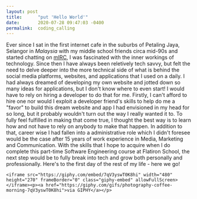 ```yaml
---
layout: post
title:      "put 'Hello World'"
date:       2020-07-28 09:47:03 -0400
permalink:  coding_calling
---
```




Ever since I sat in the first internet cafe in the suburbs of Petaling Jaya, Selangor in *Malaysia* with my middle school friends circa mid-90s and started chatting on [mIRC](http://https://www.mirc.com/), I was fascinated with the inner workings of technology. Since then I have always been reletively tech savvy, but felt the need to delve deeper into the more technical side of what is behind the social media platforms, websites, and applications that I used on a daily. I had always dreamed of developing my own website and jotted down so many ideas for applications, but I don't know where to even start! I would have to rely on hiring a developer to do that for me. Firstly, I can't afford to hire one nor would I exploit a developer friend's skills to help do me a "favor" to build this dream website and app I had envisioned in my head for so long, but it probably wouldn't turn out the way I really wanted it to. To fully feel fulfilled in making that come true, I thought the best way is to learn how and not have to rely on anybody to make that happen. In addition to that, career wise I had fallen into a administrative role which I didn't foresee would be the case after 15 years of work experience in Media, Marketing and Communication. With the skills that I hope to acquire when I do complete this part-time Software Engineering course at Flatiron School, the next step would be to fully break into tech and grow both personally and professionally. Here's to the first day of the rest of my life - here we go!

`<iframe src="https://giphy.com/embed/7qV3yswT0K8hi" width="480" height="270" frameBorder="0" class="giphy-embed" allowFullScreen></iframe><p><a href="https://giphy.com/gifs/photography-coffee-morning-7qV3yswT0K8hi">via GIPHY</a></p>`



